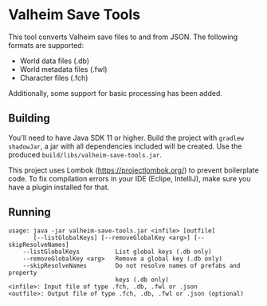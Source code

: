 # Valheim Save Tools

This tool converts Valheim save files to and from JSON. The following formats are supported:
* World data files (.db)
* World metadata files (.fwl)
* Character files (.fch)

Additionally, some support for basic processing has been added.

## Building

You'll need to have Java SDK 11 or higher. Build the project with `gradlew shadowJar`, 
a jar with all dependencies included will be created.
Use the produced `build/libs/valheim-save-tools.jar`.

This project uses Lombok (https://projectlombok.org/) to prevent boilerplate code. 
To fix compilation errors in your IDE (Eclipe, IntelliJ), make sure you have a plugin 
installed for that.

## Running

```
usage: java -jar valheim-save-tools.jar <infile> [outfile]
       [--listGlobalKeys] [--removeGlobalKey <arg>] [--skipResolveNames]
    --listGlobalKeys          List global keys (.db only)
    --removeGlobalKey <arg>   Remove a global key (.db only)
    --skipResolveNames        Do not resolve names of prefabs and property
                              keys (.db only)
<infile>: Input file of type .fch, .db, .fwl or .json
<outfile>: Output file of type .fch, .db, .fwl or .json (optional)
```
